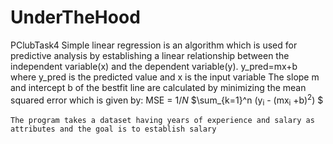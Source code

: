 # UnderTheHood
PClubTask4
    Simple linear regression is an algorithm which is used for predictive analysis by establishing a linear relationship between the independent variable(x) and the dependent variable(y).
    y_pred=mx+b where y_pred is the predicted value and x is the input variable
    The slope m and intercept b of the bestfit line are calculated by minimizing the mean squared error which is given by: MSE = $1/N$ 
   $\sum_{k=1}^n (y<sub>i</sub> - (mx<sub>i</sub> +b)<sup>2</sup>) $
    
    The program takes a dataset having years of experience and salary as attributes and the goal is to establish salary 
